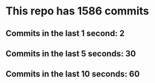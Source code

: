 # This repo has 1586 commits

## Commits in the last 1 second: 2
## Commits in the last 5 seconds: 30
## Commits in the last 10 seconds: 60
